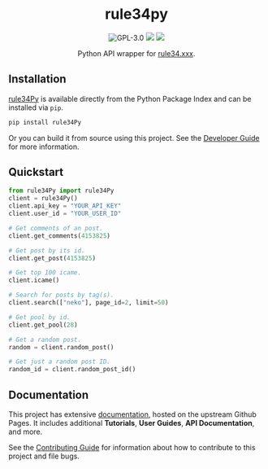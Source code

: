 <div align="center">

# rule34py

![GPL-3.0](https://img.shields.io/github/license/b3yc0d3/rule34Py) [![](https://img.shields.io/pypi/v/rule34Py)](https://pypi.org/project/rule34Py/) [![](https://img.shields.io/pypi/dm/rule34py?color=blue)](https://pypi.org/project/rule34Py/)

Python API wrapper for [rule34.xxx](https://rule34.xxx/).
</div>


## Installation

[rule34Py](https://pypi.org/project/rule34Py/) is available directly from the Python Package Index and can be installed via `pip`.

```bash
pip install rule34Py
```

Or you can build it from source using this project.
See the [Developer Guide](https://b3yc0d3.github.io/rule34Py/dev/developer-guide.html) for more information.


## Quickstart

```python
from rule34Py import rule34Py
client = rule34Py()
client.api_key = "YOUR_API_KEY"
client.user_id = "YOUR_USER_ID"

# Get comments of an post.
client.get_comments(4153825)

# Get post by its id.
client.get_post(4153825)

# Get top 100 icame.
client.icame()

# Search for posts by tag(s).
client.search(["neko"], page_id=2, limit=50)

# Get pool by id.
client.get_pool(28)

# Get a random post.
random = client.random_post()

# Get just a random post ID.
random_id = client.random_post_id()
```


## Documentation

This project has extensive [documentation](https://b3yc0d3.github.io/rule34Py/), hosted on the upstream Github Pages. It includes additional **Tutorials**, **User Guides**, **API Documentation**, and more.

See the [Contributing Guide](https://b3yc0d3.github.io/rule34Py/dev/contributing.html) for information about how to contribute to this project and file bugs.
